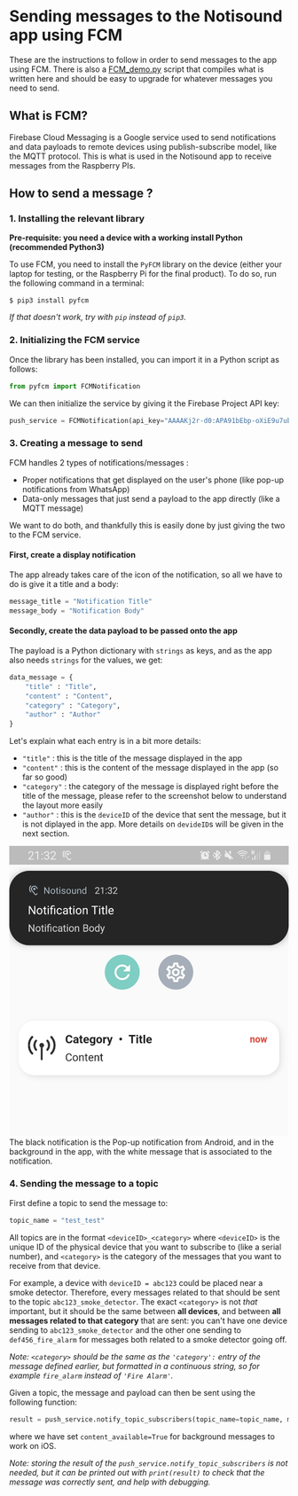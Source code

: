 # Sending messages to the Notisound app using FCM

These are the instructions to follow in order to send messages to the app using FCM.
There is also a [FCM_demo.py](./FCM_demo.py) script that compiles what is written here and should be easy to upgrade for whatever messages you need to send.



## What is FCM?

Firebase Cloud Messaging is a Google service used to send notifications and data payloads to remote devices using publish-subscribe model, like the MQTT protocol.
This is what is used in the Notisound app to receive messages from the Raspberry PIs.



## How to send a message ?


### 1. Installing the relevant library

**Pre-requisite: you need a device with a working install Python (recommended Python3)**

To use FCM, you need to install the `PyFCM` library on the device (either your laptop for testing, or the Raspberry Pi for the final product).
To do so, run the following command in a terminal:
```terminal
$ pip3 install pyfcm
```
*If that doesn't work, try with `pip` instead of `pip3`.*



### 2. Initializing the FCM service

Once the library has been installed, you can import it in a Python script as follows:
```python
from pyfcm import FCMNotification
```

We can then initialize the service by giving it the Firebase Project API key:
```python
push_service = FCMNotification(api_key="AAAAKj2r-d0:APA91bEbp-oXiE9u7ubZjdvm2zJ8C_ZyCu-HnNACwiGRoRRip5GpRXBq7_v68zN-VQ4FP_tEsdkzj3SINnT6EBVN7NP9_VbfuVlN7y4x8x8z-uipPq_9upZTXyyrqik9Yh2mJKEBsj0o")
```



### 3. Creating a message to send

FCM handles 2 types of notifications/messages :
- Proper notifications that get displayed on the user's phone (like pop-up notifications from WhatsApp)
- Data-only messages that just send a payload to the app directly (like a MQTT message)

We want to do both, and thankfully this is easily done by just giving the two to the FCM service.


#### First, create a display notification

The app already takes care of the icon of the notification, so all we have to do is give it a title and a body:
```python
message_title = "Notification Title"
message_body = "Notification Body"
```


#### Secondly, create the data payload to be passed onto the app

The payload is a Python dictionary with `strings` as keys, and as the app also needs `strings` for the values, we get:
```python
data_message = {                  
    "title" : "Title",
    "content" : "Content",
    "category" : "Category",
    "author" : "Author"
}
```

Let's explain what each entry is in a bit more details:
- `"title"` : this is the title of the message displayed in the app
- `"content"` : this is the content of the message displayed in the app (so far so good)
- `"category"` : the category of the message is displayed right before the title of the message, please refer to the screenshot below to understand the layout more easily
- `"author"` : this is the `deviceID` of the device that sent the message, but it is not diplayed in the app. More details on `devideID`s will be given in the next section.

![screenshot](./FCM_notifications_screenshot.jpg)
The black notification is the Pop-up notification from Android, and in the background in the app, with the white message that is associated to the notification.



### 4. Sending the message to a topic
First define a topic to send the message to:
```python
topic_name = "test_test"
```

All topics are in the format `<deviceID>_<category>` where `<deviceID>` is the unique ID of the physical device that you want to subscribe to (like a serial number), and `<category>` is the category of the messages that you want to receive from that device.

For example, a device with `deviceID = abc123` could be placed near a smoke detector. Therefore, every messages related to that should be sent to the topic `abc123_smoke_detector`.
The exact `<category>` is not *that* important, but it should be the same between **all devices**, and between **all messages related to that category** that are sent: you can't have one device sending to `abc123_smoke_detector` and the other one sending to `def456_fire_alarm` for messages both related to a smoke detector going off.

*Note: `<category>` should be the same as the `'category':` entry of the message defined earlier, but formatted in a continuous string, so for example `fire_alarm` instead of `'Fire Alarm'`.*

Given a topic, the message and payload can then be sent using the following function:
```python
result = push_service.notify_topic_subscribers(topic_name=topic_name, message_body=message_body, message_title=message_title, data_message=data_message, content_available=True)
```
where we have set `content_available=True` for background messages to work on iOS.

*Note: storing the result of the `push_service.notify_topic_subscribers` is not needed, but it can be printed out with `print(result)` to check that the message was correctly sent, and help with debugging.*
